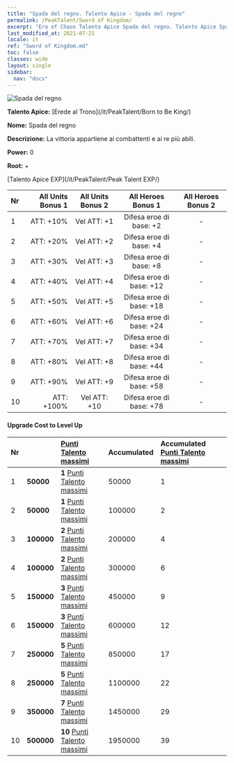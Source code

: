 ```yaml
---
title: "Spada del regno. Talento Apice - Spada del regno"
permalink: /PeakTalent/Sword of Kingdom/
excerpt: "Era of Chaos Talento Apice Spada del regno. Talento Apice Spada del regno. Spada del regno"
last_modified_at: 2021-07-21
locale: it
ref: "Sword of Kingdom.md"
toc: false
classes: wide
layout: single
sidebar:
  nav: "docs"
---
```


  ![Spada del regno](/images/pt/talent_4401.png)

  **Talento Apice:** [Erede al Trono](/it/PeakTalent/Born to Be King/)

  **Nome:** Spada del regno

  **Descrizione:** La vittoria appartiene ai combattenti e ai re più abili.

  **Power:** 0

  **Root:** +

  [Talento Apice EXP](/it/PeakTalent/Peak Talent EXP/)

  | Nr | All Units Bonus 1 | All Units Bonus 2 | All Heroes Bonus 1 | All Heroes Bonus 2 |
  |:---|--------------:|:-------------:|:-------------:|:-------------:|
  | 1 | ATT: +10% | Vel ATT: +1 | Difesa eroe di base: +2 | - |
  | 2 | ATT: +20% | Vel ATT: +2 | Difesa eroe di base: +4 | - |
  | 3 | ATT: +30% | Vel ATT: +3 | Difesa eroe di base: +8 | - |
  | 4 | ATT: +40% | Vel ATT: +4 | Difesa eroe di base: +12 | - |
  | 5 | ATT: +50% | Vel ATT: +5 | Difesa eroe di base: +18 | - |
  | 6 | ATT: +60% | Vel ATT: +6 | Difesa eroe di base: +24 | - |
  | 7 | ATT: +70% | Vel ATT: +7 | Difesa eroe di base: +34 | - |
  | 8 | ATT: +80% | Vel ATT: +8 | Difesa eroe di base: +44 | - |
  | 9 | ATT: +90% | Vel ATT: +9 | Difesa eroe di base: +58 | - |
  | 10 | ATT: +100% | Vel ATT: +10 | Difesa eroe di base: +78 | - |


#### Upgrade Cost to Level Up

  | Nr | <i class="fas fa-coins"/> | [Punti Talento massimi](/ItemsIT/con_934/) | Accumulated <i class="fas fa-coins"/> | Accumulated [Punti Talento massimi](/ItemsIT/con_934/) |
  |:---|:--------------|:-------------|:-------------|:-------------|
  | 1 | **50000** | **1** [Punti Talento massimi](/ItemsIT/con_934/) | 50000 | 1 |
  | 2 | **50000** | **1** [Punti Talento massimi](/ItemsIT/con_934/) | 100000 | 2 |
  | 3 | **100000** | **2** [Punti Talento massimi](/ItemsIT/con_934/) | 200000 | 4 |
  | 4 | **100000** | **2** [Punti Talento massimi](/ItemsIT/con_934/) | 300000 | 6 |
  | 5 | **150000** | **3** [Punti Talento massimi](/ItemsIT/con_934/) | 450000 | 9 |
  | 6 | **150000** | **3** [Punti Talento massimi](/ItemsIT/con_934/) | 600000 | 12 |
  | 7 | **250000** | **5** [Punti Talento massimi](/ItemsIT/con_934/) | 850000 | 17 |
  | 8 | **250000** | **5** [Punti Talento massimi](/ItemsIT/con_934/) | 1100000 | 22 |
  | 9 | **350000** | **7** [Punti Talento massimi](/ItemsIT/con_934/) | 1450000 | 29 |
  | 10 | **500000** | **10** [Punti Talento massimi](/ItemsIT/con_934/) | 1950000 | 39 |
